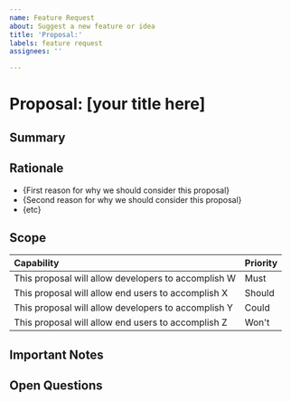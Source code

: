 ```yaml
---
name: Feature Request
about: Suggest a new feature or idea
title: 'Proposal:'
labels: feature request
assignees: ''

---
```


<!-- This is a template for new feature or API proposals.
For example you can use this to propose a new API on an existing type, or an idea for a new UI control.
It's fine if you don't have all the details: you can start with the Summary and Rationale.

This link describes the WinUI feature/API proposal process:
https://github.com/Microsoft/microsoft-ui-xaml/blob/master/docs/feature_proposal_process.md
-->

# Proposal: [your title here] 
<!-- Add a title for your feature or API proposal. Please be short and descriptive -->

## Summary
<!-- Include 1-2 sentences summarizing your feature or API proposal -->

## Rationale
<!-- Create a list that describes WHY the feature should be added to WinUI for all developers and users.
Proposals often have multiple motives for why we should do the work, so list each one as a separate bullet.
If applicable you can also describe how the proposal aligns to the current WinUI roadmap and priorities in a separate paragraph:
https://github.com/Microsoft/microsoft-ui-xaml/blob/master/docs/roadmap.md
-->
* {First reason for why we should consider this proposal}
* {Second reason for why we should consider this proposal}
* {etc}


<!----------------------
The below sections are optional when submitting an idea or proposal.
All sections are required before we'll accept a PR to master, but aren't necessary to start the discussion.
------------------------>

## Scope
<!-- Please include a list of what the feature should and shouldn't do by filling in the table below.
'Must' implies that the feature should not ship without this capability.  
'Should' is something we should push hard for, but is not absolutely required to ship.
'Could' is a nice-to-have; a good stretch goal that isn't painful if we don't achieve it.
'Won't' is a clear statement that the proposal/feature will intentionally not have that capability.
This list will evolve and grow as the proposal becomes more refined over time.
A good rule of thumb is to start your proposal with no more than 7 high-level requirements.
-->
| Capability | Priority |
| :---------- | :------- |
| This proposal will allow developers to accomplish W | Must |
| This proposal will allow end users to accomplish X | Should |
| This proposal will allow developers to accomplish Y | Could |
| This proposal will allow end users to accomplish Z | Won't |

## Important Notes
<!-- Please include any other important details.
This could include one or more of:
- usage examples
- an API proposal (any supported language or pseudocode is fine)
- design mockups or example screenshots
- other implementation notes
-->

## Open Questions
<!-- Please list any open issues that you think still need to be addressed.
These could include areas you think would benefit from community or WinUI team input -->
